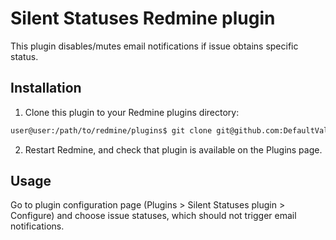 # Silent Statuses Redmine plugin

This plugin disables/mutes email notifications if issue obtains specific status.

## Installation

1. Clone this plugin to your Redmine plugins directory:

```bash
user@user:/path/to/redmine/plugins$ git clone git@github.com:DefaultValue/redmine-silent-statuses.git silent_statuses
```

2. Restart Redmine, and check that plugin is available on the Plugins page.

## Usage

Go to plugin configuration page (Plugins > Silent Statuses plugin > Configure) and choose issue statuses, which should not trigger email notifications.
